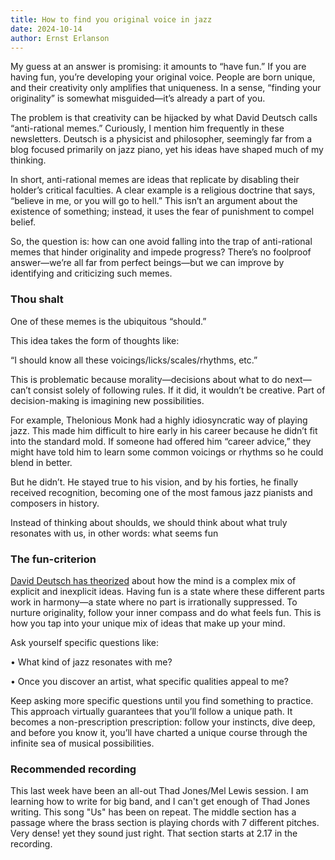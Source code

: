 ```yaml
---
title: How to find you original voice in jazz
date: 2024-10-14
author: Ernst Erlanson
---
```


My guess at an answer is promising: it amounts to “have fun.” If you are having fun, you’re developing your original voice. People are born unique, and their creativity only amplifies that uniqueness. In a sense, “finding your originality” is somewhat misguided—it’s already a part of you.

The problem is that creativity can be hijacked by what David Deutsch calls “anti-rational memes.” Curiously, I mention him frequently in these newsletters. Deutsch is a physicist and philosopher, seemingly far from a blog focused primarily on jazz piano, yet his ideas have shaped much of my thinking.

In short, anti-rational memes are ideas that replicate by disabling their holder’s critical faculties. A clear example is a religious doctrine that says, “believe in me, or you will go to hell.” This isn’t an argument about the existence of something; instead, it uses the fear of punishment to compel belief.

So, the question is: how can one avoid falling into the trap of anti-rational memes that hinder originality and impede progress? There’s no foolproof answer—we’re all far from perfect beings—but we can improve by identifying and criticizing such memes.

### Thou shalt

One of these memes is the ubiquitous “should.”

This idea takes the form of thoughts like:

“I should know all these voicings/licks/scales/rhythms, etc.”

This is problematic because morality—decisions about what to do next—can’t consist solely of following rules. If it did, it wouldn’t be creative. Part of decision-making is imagining new possibilities.

For example, Thelonious Monk had a highly idiosyncratic way of playing jazz. This made him difficult to hire early in his career because he didn’t fit into the standard mold. If someone had offered him “career advice,” they might have told him to learn some common voicings or rhythms so he could blend in better.

But he didn’t. He stayed true to his vision, and by his forties, he finally received recognition, becoming one of the most famous jazz pianists and composers in history.

Instead of thinking about shoulds, we should think about what truly resonates with us, in other words: what seems fun

### **The fun-criterion**

[David Deutsch has theorized](https://www.youtube.com/watch?v=idvGlr0aT3c&t=608s&ab_channel=DavidDeutsch) about how the mind is a complex mix of explicit and inexplicit ideas. Having fun is a state where these different parts work in harmony—a state where no part is irrationally suppressed. To nurture originality, follow your inner compass and do what feels fun. This is how you tap into your unique mix of ideas that make up your mind.

Ask yourself specific questions like:

• What kind of jazz resonates with me?

• Once you discover an artist, what specific qualities appeal to me?

Keep asking more specific questions until you find something to practice. This approach virtually guarantees that you’ll follow a unique path. It becomes a non-prescription prescription: follow your instincts, dive deep, and before you know it, you’ll have charted a unique course through the infinite sea of musical possibilities.

### Recommended recording

This last week have been an all-out Thad Jones/Mel Lewis session. I am learning how to write for big band, and I can't get enough of Thad Jones writing. This song "Us" has been on repeat. The middle section has a passage where the brass section is playing chords with 7 different pitches. Very dense! yet they sound just right. That section starts at 2.17 in the recording.